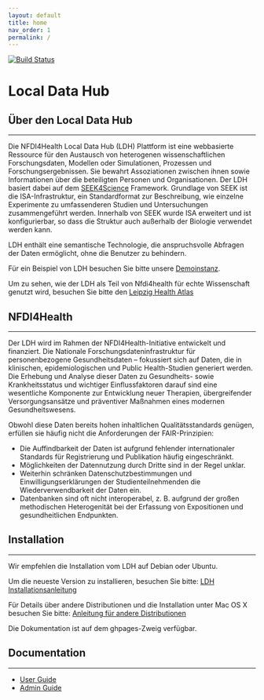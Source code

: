 ```yaml
---
layout: default
title: home
nav_order: 1
permalink: /
---
```



[![Build Status](https://github.com/nfdi4health/ldh/actions/workflows/tests.yml/badge.svg)](https://github.com/nfdi4health/ldh/actions/workflows/tests.yml)
# Local Data Hub

## Über den Local Data Hub
---
Die NFDI4Health Local Data Hub (LDH) Plattform ist eine webbasierte Ressource für den Austausch von heterogenen wissenschaftlichen Forschungsdaten, Modellen oder Simulationen, Prozessen und Forschungsergebnissen. Sie bewahrt Assoziationen zwischen ihnen sowie Informationen über die beteiligten Personen und Organisationen. Der LDH basiert dabei auf dem [SEEK4Science][seek] Framework. Grundlage von SEEK ist die ISA-Infrastruktur, ein Standardformat zur Beschreibung, wie einzelne Experimente zu umfassenderen Studien und Untersuchungen zusammengeführt werden. Innerhalb von SEEK wurde ISA erweitert und ist konfigurierbar, so dass die Struktur auch außerhalb der Biologie verwendet werden kann.

LDH enthält eine semantische Technologie, die anspruchsvolle Abfragen der Daten ermöglicht, ohne die Benutzer zu behindern.

Für ein Beispiel von LDH besuchen Sie bitte unsere [Demoinstanz][demo].

Um zu sehen, wie der LDH als Teil von Nfdi4health für echte Wissenschaft genutzt wird, besuchen Sie bitte den [Leipzig Health Atlas][LHA]

## NFDI4Health
---
Der LDH wird im Rahmen der NFDI4Health-Initiative entwickelt und finanziert. Die Nationale Forschungsdateninfrastruktur für personenbezogene Gesundheitsdaten – fokussiert sich auf Daten, die in klinischen, epidemiologischen und Public Health-Studien generiert werden. Die Erhebung und Analyse dieser Daten zu Gesundheits- sowie Krankheitsstatus und wichtiger Einflussfaktoren darauf sind eine wesentliche Komponente zur Entwicklung neuer Therapien, übergreifender Versorgungsansätze und präventiver Maßnahmen eines modernen Gesundheitswesens.

Obwohl diese Daten bereits hohen inhaltlichen Qualitätsstandards genügen, erfüllen sie häufig nicht die Anforderungen der FAIR-Prinzipien:

- Die Auffindbarkeit der Daten ist aufgrund fehlender internationaler Standards für Registrierung und Publikation häufig eingeschränkt.
- Möglichkeiten der Datennutzung durch Dritte sind in der Regel unklar.
- Weiterhin schränken Datenschutzbestimmungen und Einwilligungserklärungen der Studienteilnehmenden die Wiederverwendbarkeit der Daten ein.
- Datenbanken sind oft nicht interoperabel, z. B. aufgrund der großen methodischen Heterogenität bei der Erfassung von Expositionen und gesundheitlichen Endpunkten.

## Installation
---

Wir empfehlen die Installation vom LDH auf Debian oder Ubuntu.

Um die neueste Version zu installieren, besuchen Sie bitte: [LDH Installationsanleitung](./AdminGuide/index.md)

Für Details über andere Distributionen und die Installation unter Mac OS X besuchen Sie bitte: [Anleitung für andere Distributionen](./AdminGuide/otherdistro.md#)

Die Dokumentation ist auf dem ghpages-Zweig verfügbar.

## Documentation
---


- [User Guide](./UserGuide/index.md)
- [Admin Guide](./AdminGuide/index.md)

[seek]:[https://seek4science.org/]
[demo]:[https://lap.test.nfdi4health.de/]
[LHA]:[https://www.health-atlas.de/]
